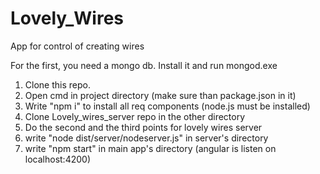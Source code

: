 # Lovely_Wires
App for control of creating wires

For the first, you need a mongo db. Install it and run mongod.exe
1) Clone this repo.
2) Open cmd in project directory (make sure than package.json in it)
3) Write "npm i" to install all req components (node.js must be installed)
4) Clone Lovely_wires_server repo in the other directory
5) Do the second and the third points for lovely wires server
6) write "node dist/server/nodeserver.js" in server's directory
7) write "npm start" in main app's directory (angular is listen on localhost:4200)
